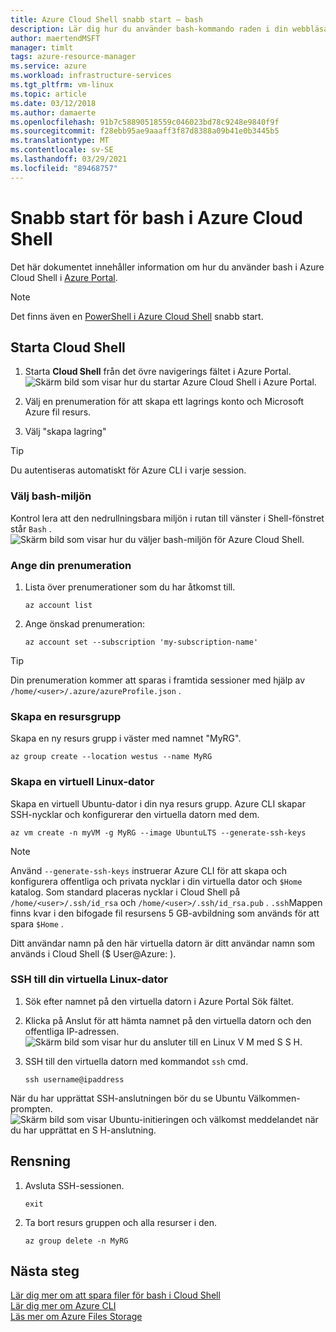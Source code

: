 ```yaml
---
title: Azure Cloud Shell snabb start – bash
description: Lär dig hur du använder bash-kommando raden i din webbläsare med Azure Cloud Shell.
author: maertendMSFT
manager: timlt
tags: azure-resource-manager
ms.service: azure
ms.workload: infrastructure-services
ms.tgt_pltfrm: vm-linux
ms.topic: article
ms.date: 03/12/2018
ms.author: damaerte
ms.openlocfilehash: 91b7c58890518559c046023bd78c9248e9840f9f
ms.sourcegitcommit: f28ebb95ae9aaaff3f87d8388a09b41e0b3445b5
ms.translationtype: MT
ms.contentlocale: sv-SE
ms.lasthandoff: 03/29/2021
ms.locfileid: "89468757"
---
```

# <a name="quickstart-for-bash-in-azure-cloud-shell"></a>Snabb start för bash i Azure Cloud Shell

Det här dokumentet innehåller information om hur du använder bash i Azure Cloud Shell i [Azure Portal](https://ms.portal.azure.com/).

> [!NOTE]
> Det finns även en [PowerShell i Azure Cloud Shell](quickstart-powershell.md) snabb start.

## <a name="start-cloud-shell"></a>Starta Cloud Shell
1. Starta **Cloud Shell** från det övre navigerings fältet i Azure Portal. <br>
![Skärm bild som visar hur du startar Azure Cloud Shell i Azure Portal.](media/quickstart/shell-icon.png)

2. Välj en prenumeration för att skapa ett lagrings konto och Microsoft Azure fil resurs.
3. Välj "skapa lagring"

> [!TIP]
> Du autentiseras automatiskt för Azure CLI i varje session.

### <a name="select-the-bash-environment"></a>Välj bash-miljön
Kontrol lera att den nedrullningsbara miljön i rutan till vänster i Shell-fönstret står `Bash` . <br>
![Skärm bild som visar hur du väljer bash-miljön för Azure Cloud Shell.](media/quickstart/env-selector.png)

### <a name="set-your-subscription"></a>Ange din prenumeration
1. Lista över prenumerationer som du har åtkomst till.
   ```azurecli-interactive
   az account list
   ```

2. Ange önskad prenumeration:

   ```azurecli-interactive
   az account set --subscription 'my-subscription-name'
   ```

> [!TIP]
> Din prenumeration kommer att sparas i framtida sessioner med hjälp av `/home/<user>/.azure/azureProfile.json` .

### <a name="create-a-resource-group"></a>Skapa en resursgrupp
Skapa en ny resurs grupp i väster med namnet "MyRG".
```azurecli-interactive
az group create --location westus --name MyRG
```

### <a name="create-a-linux-vm"></a>Skapa en virtuell Linux-dator
Skapa en virtuell Ubuntu-dator i din nya resurs grupp. Azure CLI skapar SSH-nycklar och konfigurerar den virtuella datorn med dem. <br>

```azurecli-interactive
az vm create -n myVM -g MyRG --image UbuntuLTS --generate-ssh-keys
```

> [!NOTE]
> Använd `--generate-ssh-keys` instruerar Azure CLI för att skapa och konfigurera offentliga och privata nycklar i din virtuella dator och `$Home` katalog. Som standard placeras nycklar i Cloud Shell på `/home/<user>/.ssh/id_rsa` och `/home/<user>/.ssh/id_rsa.pub` . `.ssh`Mappen finns kvar i den bifogade fil resursens 5 GB-avbildning som används för att spara `$Home` .

Ditt användar namn på den här virtuella datorn är ditt användar namn som används i Cloud Shell ($ User@Azure: ).

### <a name="ssh-into-your-linux-vm"></a>SSH till din virtuella Linux-dator
1. Sök efter namnet på den virtuella datorn i Azure Portal Sök fältet.
2. Klicka på Anslut för att hämta namnet på den virtuella datorn och den offentliga IP-adressen. <br>
   ![Skärm bild som visar hur du ansluter till en Linux V M med S S H.](media/quickstart/sshcmd-copy.png)

3. SSH till den virtuella datorn med kommandot `ssh` cmd.
   ```
   ssh username@ipaddress
   ```

När du har upprättat SSH-anslutningen bör du se Ubuntu Välkommen-prompten. <br>
![Skärm bild som visar Ubuntu-initieringen och välkomst meddelandet när du har upprättat en S H-anslutning.](media/quickstart/ubuntu-welcome.png)

## <a name="cleaning-up"></a>Rensning 
1. Avsluta SSH-sessionen.
   ```
   exit
   ```

2. Ta bort resurs gruppen och alla resurser i den.
   ```azurecli-interactive
   az group delete -n MyRG
   ```

## <a name="next-steps"></a>Nästa steg
[Lär dig mer om att spara filer för bash i Cloud Shell](persisting-shell-storage.md) <br>
[Lär dig mer om Azure CLI](/cli/azure/) <br>
[Läs mer om Azure Files Storage](../storage/files/storage-files-introduction.md) <br>